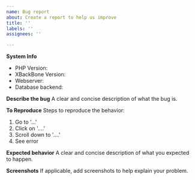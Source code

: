 ```yaml
---
name: Bug report
about: Create a report to help us improve
title: ''
labels: ''
assignees: ''

---
```


**System Info**
+ PHP Version:
+ XBackBone Version:
+ Webserver:
+ Database backend:

**Describe the bug**
A clear and concise description of what the bug is.

**To Reproduce**
Steps to reproduce the behavior:
1. Go to '...'
2. Click on '....'
3. Scroll down to '....'
4. See error

**Expected behavior**
A clear and concise description of what you expected to happen.

**Screenshots**
If applicable, add screenshots to help explain your problem.
